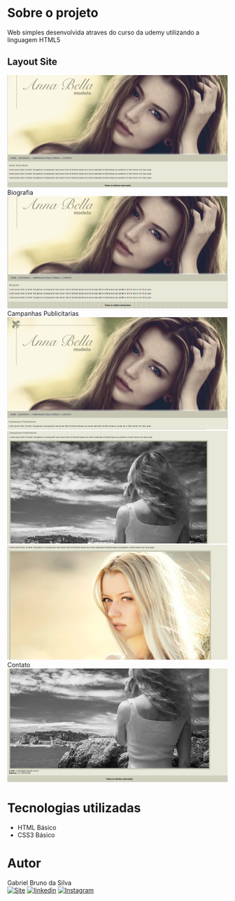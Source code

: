 # Sobre o projeto

Web simples desenvolvida atraves do curso da udemy utilizando a linguagem HTML5 


## Layout Site
![Site 1](https://raw.githubusercontent.com/GBSOficial/DesenvolvimentoWebs/main/WebAnnaBella/PrintWeb/Home.png) 
Biografia
![Site2](https://raw.githubusercontent.com/GBSOficial/DesenvolvimentoWebs/main/WebAnnaBella/PrintWeb/Bio.png)
Campanhas Publicitarias
![Site3](https://raw.githubusercontent.com/GBSOficial/DesenvolvimentoWebs/main/WebAnnaBella/PrintWeb/Campanhas1.png)
![Site 4](https://raw.githubusercontent.com/GBSOficial/DesenvolvimentoWebs/main/WebAnnaBella/PrintWeb/Campanhas2.png) 
![Site5](https://raw.githubusercontent.com/GBSOficial/DesenvolvimentoWebs/main/WebAnnaBella/PrintWeb/Campanhas3.png)
Contato
![Site6](https://raw.githubusercontent.com/GBSOficial/DesenvolvimentoWebs/main/WebAnnaBella/PrintWeb/contato2.png)


# Tecnologias utilizadas

- HTML Básico
- CSS3 Básico


# Autor

Gabriel Bruno da Silva
<br>
[![Site](https://img.shields.io/website?label=GBSOficial.com&style=for-the-badge&url=https://gbsoficial.com)](https://gbsoficial.com)
[![linkedin](https://img.shields.io/badge/LinkedIn-0077B5?style=for-the-badge&logo=linkedin&logoColor=white)](https://www.linkedin.com/in/gabriel-bruno-136a39241/)
[![Instagram](https://img.shields.io/badge/Instagram-E4405F?style=for-the-badge&logo=instagram&logoColor=white)](https://www.instagram.com/gbs.oficial/)
